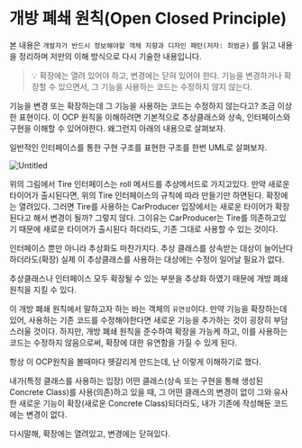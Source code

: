 # 개방 폐쇄 원칙(Open Closed Principle)

본 내용은 `개발자가 반드시 정보해야할 객체 지향과 디자인 패턴(저자: 최범균)` 를 읽고 내용을 정리하며 저만의 이해 방식으로 다시 기술한 내용입니다.

> 💡 확장에는 열려 있어야 하고, 변경에는 닫혀 있어야 한다.
> 기능을 변경하거나 확장할 수 있으면서, 그 기능을 사용하는 코드는 수정하지 않지 않는다.


기능을 변경 또는 확장하는데 그 기능을 사용하는 코드는 수정하지 않는다고? 조금 이상한 표현이다. 이 OCP 원칙을 이해하려면 기본적으로 추상클래스와 상속, 인터페이스와 구현을 이해할 수 있어야한다. 왜그런지 아래의 내용으로 살펴보자.

일반적인 인터페이스를 통한 구현 구조를 표현한 구조를 한번 UML로 살펴보자.

![Untitled](%E1%84%80%E1%85%A2%E1%84%87%E1%85%A1%E1%86%BC%20%E1%84%91%E1%85%A8%E1%84%89%E1%85%AB%20%E1%84%8B%E1%85%AF%E1%86%AB%E1%84%8E%E1%85%B5%E1%86%A8(Open%20Closed%20Principle)%2057c87dec0b49416ba8a01f861c73e981/Untitled.png)

위의 그림에서 Tire 인터페이스는 roll 메서드를 추상메서드로 가지고있다. 만약 새로운 타이어가 출시된다면, 위의 Tire 인터페이스의 규칙에 따라 만들기만 하면된다. 확장에는 열려있다. 그러면 Tire를 사용하는 CarProducer 입장에서는 새로운 타이어가 확장된다고 해서 변경이 될까? 그렇지 않다. 그이유는 CarProducer는 Tire를 의존하고있기 때문에 새로운 타이어가 출시된다 하더라도, 기존 그대로 사용할 수 있는 것이다.

인터페이스 뿐만 아니라 추상화도 마찬가지다. 추상 클래스를 상속받는 대상이 늘어난다 하더라도(확장) 실제 이 추상클래스를 사용하는 대상에는 수정이 일어날 필요가 없다.

추상클래스나 인터페이스 모두 확장될 수 있는 부분을 추상화 하였기 때문에 개방 폐쇄 원칙을 지킬 수 있다.

이 개방 폐쇄 원칙에서 말하고자 하는 바는 객체의 `유연성`이다. 만약 기능을 확장하는데 있어, 사용하는 기존 코드를 수정해야한다면 새로운 기능을 추가하는 것이 굉장히 부담스러울 것이다. 하지만, 개방 폐쇄 원칙을 준수하여 확장을 가능케 하고, 이를 사용하는 코드는 수정하지 않음으로써, 확장에 대한 유연함을 가질 수 있게 된다.

항상 이 OCP원칙을 볼때마다 헷갈리게 만드는데, 난 이렇게 이해하기로 했다.

내가(특정 클래스를 사용하는 입장) 어떤 클래스(상속 또는 구현을 통해 생성된 Concrete Class)를 사용(의존)하고 있을 때, 그 어떤 클래스의 변경이 없이 그와 유사한 새로운 기능이 확장(새로운 Concrete Class)되더라도, 내가 기존에 작성해둔 코드에는 변경이 없다.

다시말해, 확장에는 열려있고, 변경에는 닫혀있다.